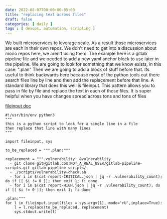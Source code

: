 ```yaml
---
date: 2022-08-07T00:00:00-05:00
title: "replacing text across files"
draft: false
categories: [ daily ]
tags : [ devops, automation, scripting ]
---
```


We built microservices to leverage scale.
As a result those microservices are each in their own repos.
We don't need to get into a discussion about mono repos here, we aren't using them.
The example here is a gitlab pipeline file and we needed to add a new yaml anchor block to use later in the pipeline.
We are going to look for something that we know exists, in this case: ".plan"
Then we are going to add a block of stuff before that.  Its useful to think backwards here because most of the python tools out there search files line by line and then add the replacement before that line.
A standard library that does this well is fileinput.
This pattern allows you to pass in file by file and replace the text in each of those files.
It is super helpful when you have changes spread across tons and tons of files

[fileinput doc](https://docs.python.org/3/library/fileinput.html "fileinput doc")

```
#!/usr/bin/env python3
"""
this is a python script to look for a single line in a file
then replace that line with many lines
"""

import fileinput, sys

to_be_replaced = """.plan:"""

replacement = """.vulnerability: &vulnerability
  - git clone git@gitlab.com:NOT_A_REAL_USER/gitlab-pipeline-scripts.git gitlab-pipeline-scripts/
  - ./scripts/vulnerability-check.sh
  - for i in $(cat report-CRITICAL.json | jq -r .vulnerability_count); do if [[ $i != 0 ]]; then exit 1; fi done
  - for i in $(cat report-HIGH.json | jq -r .vulnerability_count); do if [[ $i != 0 ]]; then exit 1; fi done

.plan:"""
for l in fileinput.input(files = sys.argv[1], mode='rU',inplace=True):
    l = l.replace(to_be_replaced, replacement)
    sys.stdout.write(l)

```